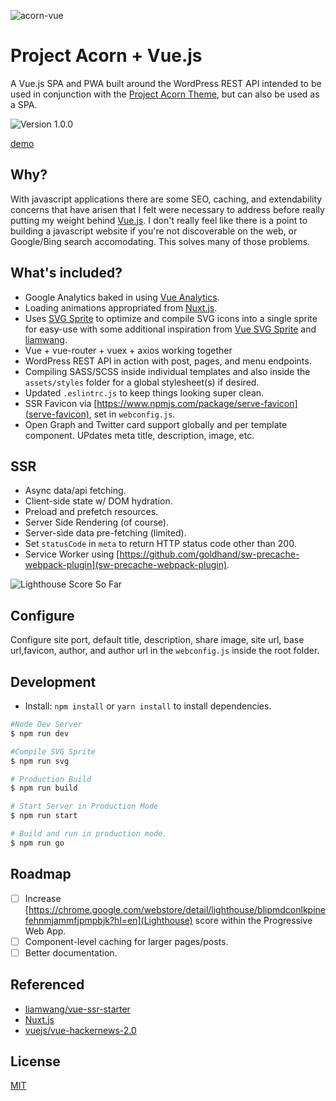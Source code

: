 ![acorn-vue](https://user-images.githubusercontent.com/5230729/33617130-23b70b74-d99c-11e7-8964-a3adaad9cf65.png)

# Project Acorn + Vue.js
A Vue.js SPA and PWA built around the WordPress REST API intended to be used in conjunction with the [Project Acorn Theme](https://github.com/jomurgel/project-acorn), but  can also be used as a SPA.

<img src="https://img.shields.io/badge/version-1.0.0-green.svg" alt="Version 1.0.0" />

[demo](https://node.jomurgel.com/)

## Why?
With javascript applications there are some SEO, caching, and extendability concerns that have arisen that I felt were necessary to address before really putting my weight behind [Vue.js](https://vuejs.org/). I don't really feel like there is a point to building a javascript website if you're not discoverable on the web, or Google/Bing search accomodating. This solves many of those problems.

## What's included?
- Google Analytics baked in using [Vue Analytics](https://github.com/MatteoGabriele/vue-analytics).
- Loading animations appropriated from [Nuxt.js](https://nuxtjs.org/).
- Uses [SVG Sprite](https://github.com/jkphl/svg-sprite) to optimize and compile SVG icons into a single sprite for easy-use with some additional inspiration from [Vue SVG Sprite](https://www.npmjs.com/package/vue-svg-sprite) and [liamwang](https://github.com/liamwang/vue-ssr-starter).
- Vue + vue-router + vuex + axios working together
- WordPress REST API in action with post, pages, and menu endpoints.
- Compiling SASS/SCSS inside individual templates and also inside the `assets/styles` folder for a global stylesheet(s) if desired.
- Updated `.eslintrc.js` to keep things looking super clean.
- SSR Favicon via [https://www.npmjs.com/package/serve-favicon](serve-favicon), set in `webconfig.js`.
- Open Graph and Twitter card support globally and per template component.  UPdates meta title, description, image, etc.

## SSR
- Async data/api fetching.
- Client-side state w/ DOM hydration.
- Preload and prefetch resources.
- Server Side Rendering (of course).
- Server-side data pre-fetching (limited).
- Set `statusCode` in `meta` to return HTTP status code other than 200.
- Service Worker using [https://github.com/goldhand/sw-precache-webpack-plugin](sw-precache-webpack-plugin).

![Lighthouse Score So Far](https://user-images.githubusercontent.com/5230729/35288237-5affd8d0-0021-11e8-9f84-c994a52ea92a.png)

## Configure
Configure site port, default title, description, share image, site url, base url,favicon, author, and author url in the `webconfig.js` inside the root folder.

## Development
- Install: `npm install` or `yarn install` to install dependencies.

``` bash
#Node Dev Server
$ npm run dev

#Compile SVG Sprite
$ npm run svg

# Production Build
$ npm run build

# Start Server in Production Mode
$ npm run start

# Build and run in production mode.
$ npm run go
```

## Roadmap
- [ ] Increase [https://chrome.google.com/webstore/detail/lighthouse/blipmdconlkpinefehnmjammfjpmpbjk?hl=en](Lighthouse) score within the Progressive Web App.
- [ ] Component-level caching for larger pages/posts.
- [ ] Better documentation.

## Referenced
- [liamwang/vue-ssr-starter](https://github.com/liamwang/vue-ssr-starter)
- [Nuxt.js](https://nuxtjs.org/)
- [vuejs/vue-hackernews-2.0](https://github.com/vuejs/vue-hackernews-2.0)

## License
[MIT](https://opensource.org/licenses/MIT)

